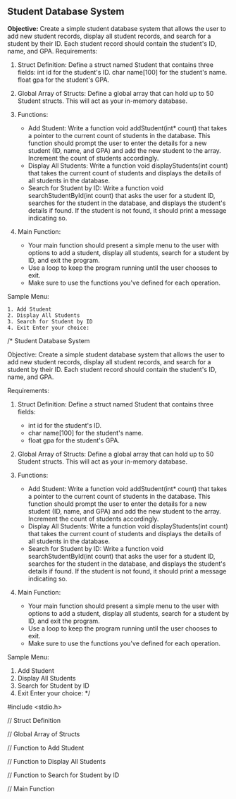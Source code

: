 ## Student Database System

**Objective:**
Create a simple student database system that allows the user to add new student records, display all student records, and search for a student by their ID. Each student record should contain the student's ID, name, and GPA.
Requirements:
1. Struct Definition: Define a struct named Student that contains three fields:
int id for the student's ID.
char name[100] for the student's name.
float gpa for the student's GPA.


2. Global Array of Structs: Define a global array that can hold up to 50 Student structs. This will act as your in-memory database.
3. Functions:
   - Add Student: Write a function void addStudent(int* count) that takes a pointer to the current count of students in the database. This function should prompt the user to enter the details for a new student (ID, name, and GPA) and add the new student to the array. Increment the count of students accordingly.
   - Display All Students: Write a function void displayStudents(int count) that takes the current count of students and displays the details of all students in the database.
   - Search for Student by ID: Write a function void searchStudentById(int count) that asks the user for a student ID, searches for the student in the database, and displays the student's details if found. If the student is not found, it should print a message indicating so.
4. Main Function:
   - Your main function should present a simple menu to the user with options to add a student, display all students, search for a student by ID, and exit the program.
   - Use a loop to keep the program running until the user chooses to exit.
   - Make sure to use the functions you've defined for each operation.


Sample Menu:
```
1. Add Student 
2. Display All Students 
3. Search for Student by ID 
4. Exit Enter your choice: 
```

/*
Student Database System

Objective:
Create a simple student database system that allows the user to add new student records, display all student records, and search for a student by their ID. Each student record should contain the student's ID, name, and GPA.

Requirements:
1. Struct Definition: Define a struct named Student that contains three fields:
   - int id for the student's ID.
   - char name[100] for the student's name.
   - float gpa for the student's GPA.

2. Global Array of Structs: Define a global array that can hold up to 50 Student structs. This will act as your in-memory database.

3. Functions:
   - Add Student: Write a function void addStudent(int* count) that takes a pointer to the current count of students in the database. This function should prompt the user to enter the details for a new student (ID, name, and GPA) and add the new student to the array. Increment the count of students accordingly.
   - Display All Students: Write a function void displayStudents(int count) that takes the current count of students and displays the details of all students in the database.
   - Search for Student by ID: Write a function void searchStudentById(int count) that asks the user for a student ID, searches for the student in the database, and displays the student's details if found. If the student is not found, it should print a message indicating so.

4. Main Function:
   - Your main function should present a simple menu to the user with options to add a student, display all students, search for a student by ID, and exit the program.
   - Use a loop to keep the program running until the user chooses to exit.
   - Make sure to use the functions you've defined for each operation.

Sample Menu:
1. Add Student 
2. Display All Students 
3. Search for Student by ID 
4. Exit 
Enter your choice:
*/

#include <stdio.h>

// Struct Definition

// Global Array of Structs

// Function to Add Student

// Function to Display All Students

// Function to Search for Student by ID

// Main Function
